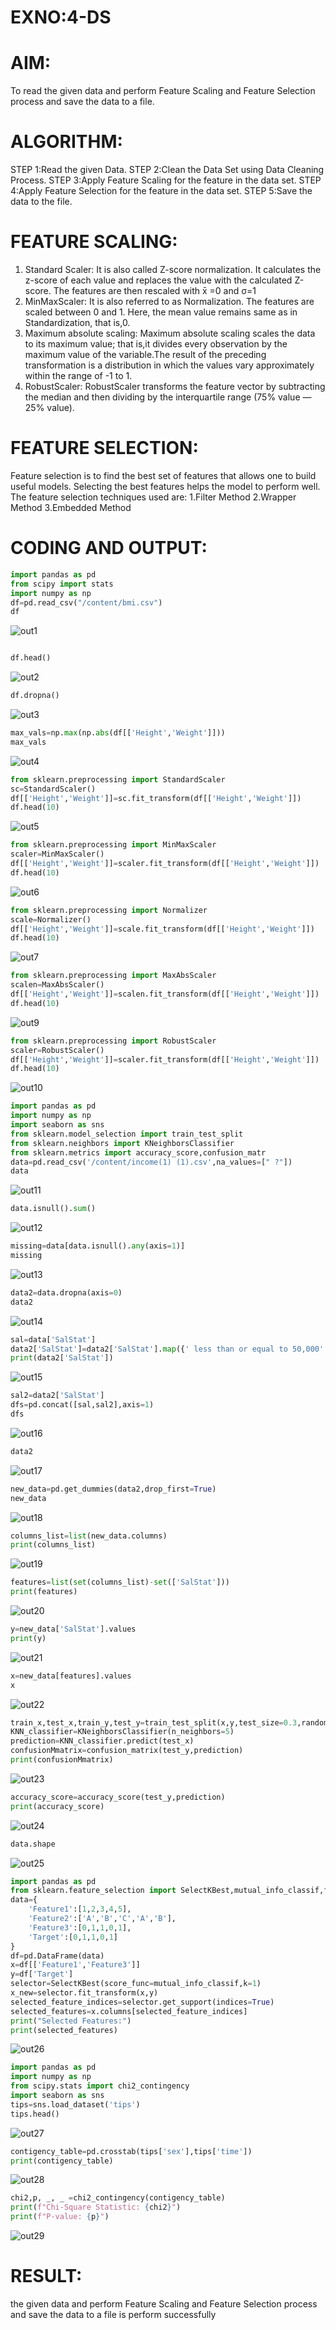# EXNO:4-DS
# AIM:
To read the given data and perform Feature Scaling and Feature Selection process and save the
data to a file.

# ALGORITHM:
STEP 1:Read the given Data.
STEP 2:Clean the Data Set using Data Cleaning Process.
STEP 3:Apply Feature Scaling for the feature in the data set.
STEP 4:Apply Feature Selection for the feature in the data set.
STEP 5:Save the data to the file.

# FEATURE SCALING:
1. Standard Scaler: It is also called Z-score normalization. It calculates the z-score of each value and replaces the value with the calculated Z-score. The features are then rescaled with x̄ =0 and σ=1
2. MinMaxScaler: It is also referred to as Normalization. The features are scaled between 0 and 1. Here, the mean value remains same as in Standardization, that is,0.
3. Maximum absolute scaling: Maximum absolute scaling scales the data to its maximum value; that is,it divides every observation by the maximum value of the variable.The result of the preceding transformation is a distribution in which the values vary approximately within the range of -1 to 1.
4. RobustScaler: RobustScaler transforms the feature vector by subtracting the median and then dividing by the interquartile range (75% value — 25% value).

# FEATURE SELECTION:
Feature selection is to find the best set of features that allows one to build useful models. Selecting the best features helps the model to perform well.
The feature selection techniques used are:
1.Filter Method
2.Wrapper Method
3.Embedded Method

# CODING AND OUTPUT:
```py
import pandas as pd
from scipy import stats
import numpy as np
df=pd.read_csv("/content/bmi.csv")
df
```
![out1](https://github.com/ARAVIND23005370/EXNO-4-DS/assets/148514836/cd137178-bf1c-4599-8540-0dd16a59e4ae)

```py

df.head()
```
![out2](https://github.com/ARAVIND23005370/EXNO-4-DS/assets/148514836/706c4dad-1ba9-44c3-bdf9-1c75b11380f5)

```py
df.dropna()
```
![out3](https://github.com/ARAVIND23005370/EXNO-4-DS/assets/148514836/6bb3dde4-5c64-4d18-8165-e1610020ed3b)

```py
max_vals=np.max(np.abs(df[['Height','Weight']]))
max_vals
```
![out4](https://github.com/ARAVIND23005370/EXNO-4-DS/assets/148514836/c1ac5aef-7381-4ae3-a984-8762b821b52d)

```py
from sklearn.preprocessing import StandardScaler
sc=StandardScaler()
df[['Height','Weight']]=sc.fit_transform(df[['Height','Weight']])
df.head(10)
```
![out5](https://github.com/ARAVIND23005370/EXNO-4-DS/assets/148514836/e12407cb-5976-4200-bcaa-e79f5d45c79a)


```py
from sklearn.preprocessing import MinMaxScaler
scaler=MinMaxScaler()
df[['Height','Weight']]=scaler.fit_transform(df[['Height','Weight']])
df.head(10)
```
![out6](https://github.com/ARAVIND23005370/EXNO-4-DS/assets/148514836/1f4ac8ca-cda3-4445-b900-b4406afe42e7)


```py
from sklearn.preprocessing import Normalizer
scale=Normalizer()
df[['Height','Weight']]=scale.fit_transform(df[['Height','Weight']])
df.head(10)
```

![out7](https://github.com/ARAVIND23005370/EXNO-4-DS/assets/148514836/bde409f5-e509-4c4c-947c-1799f98f8400)

```py
from sklearn.preprocessing import MaxAbsScaler
scalen=MaxAbsScaler()
df[['Height','Weight']]=scalen.fit_transform(df[['Height','Weight']])
df.head(10)
```
![out9](https://github.com/ARAVIND23005370/EXNO-4-DS/assets/148514836/2a103fd9-670c-40e0-a5e8-21008dfbfe2d)


```py
from sklearn.preprocessing import RobustScaler
scaler=RobustScaler()
df[['Height','Weight']]=scaler.fit_transform(df[['Height','Weight']])
df.head(10)
```

![out10](https://github.com/ARAVIND23005370/EXNO-4-DS/assets/148514836/61ddd838-012a-4fe9-831d-6c6c4c30baf0)

```py
import pandas as pd
import numpy as np
import seaborn as sns
from sklearn.model_selection import train_test_split
from sklearn.neighbors import KNeighborsClassifier
from sklearn.metrics import accuracy_score,confusion_matr
data=pd.read_csv('/content/income(1) (1).csv',na_values=[" ?"])
data
```
![out11](https://github.com/ARAVIND23005370/EXNO-4-DS/assets/148514836/838f215f-8947-4c5e-b610-9f9b477dc4c9)


```py
data.isnull().sum()
```

![out12](https://github.com/ARAVIND23005370/EXNO-4-DS/assets/148514836/46be9875-36c0-4568-8c13-117bb20060ff)

```py
missing=data[data.isnull().any(axis=1)]
missing
```

![out13](https://github.com/ARAVIND23005370/EXNO-4-DS/assets/148514836/bc75788e-7a07-41f7-afdc-25df33310e70)

```py
data2=data.dropna(axis=0)
data2
```
![out14](https://github.com/ARAVIND23005370/EXNO-4-DS/assets/148514836/2bcefcf4-8349-40bb-b098-9755a7b60fdb)

```py
sal=data['SalStat']
data2['SalStat']=data2['SalStat'].map({' less than or equal to 50,000':0,' greater than 50,000':1})
print(data2['SalStat'])
```
![out15](https://github.com/ARAVIND23005370/EXNO-4-DS/assets/148514836/8fb1871c-1e90-4466-9885-c4a0e323d25e)

```py
sal2=data2['SalStat']
dfs=pd.concat([sal,sal2],axis=1)
dfs
```
![out16](https://github.com/ARAVIND23005370/EXNO-4-DS/assets/148514836/02f89ddc-e4d6-49ee-bc4b-e135d747b54b)

```py
data2
```
![out17](https://github.com/ARAVIND23005370/EXNO-4-DS/assets/148514836/2de4cfda-0e9d-4b53-91e4-a6962ca0916b)


```py
new_data=pd.get_dummies(data2,drop_first=True)
new_data
```
![out18](https://github.com/ARAVIND23005370/EXNO-4-DS/assets/148514836/c2d16004-0671-426a-9ed9-bc72d55ea3d1)

```py
columns_list=list(new_data.columns)
print(columns_list)
```
![out19](https://github.com/ARAVIND23005370/EXNO-4-DS/assets/148514836/67ba1b4a-8872-4dd4-a187-716821d1f204)

```py
features=list(set(columns_list)-set(['SalStat']))
print(features)
```
![out20](https://github.com/ARAVIND23005370/EXNO-4-DS/assets/148514836/3ea77873-8dc5-4dad-a427-1ac4d55a7925)

```py
y=new_data['SalStat'].values
print(y)
```
![out21](https://github.com/ARAVIND23005370/EXNO-4-DS/assets/148514836/c03108e9-2f35-4abd-8ac6-dd69b68f88d4)

```py
x=new_data[features].values
x
```
![out22](https://github.com/ARAVIND23005370/EXNO-4-DS/assets/148514836/71248428-41b9-44b9-974a-87848099c718)

```py
train_x,test_x,train_y,test_y=train_test_split(x,y,test_size=0.3,random_state=0)
KNN_classifier=KNeighborsClassifier(n_neighbors=5)
prediction=KNN_classifier.predict(test_x)
confusionMmatrix=confusion_matrix(test_y,prediction)
print(confusionMmatrix)
```
![out23](https://github.com/ARAVIND23005370/EXNO-4-DS/assets/148514836/ba96f721-4d9d-47b2-81a1-191b67315368)


```py
accuracy_score=accuracy_score(test_y,prediction)
print(accuracy_score)
```
![out24](https://github.com/ARAVIND23005370/EXNO-4-DS/assets/148514836/b53ef7ea-1ccd-42f5-908c-08c01743d308)

```py
data.shape
```
![out25](https://github.com/ARAVIND23005370/EXNO-4-DS/assets/148514836/7f0327ec-8c5b-45e9-9a8b-b27233c15890)



```py
import pandas as pd
from sklearn.feature_selection import SelectKBest,mutual_info_classif,f_classif
data={
    'Feature1':[1,2,3,4,5],
    'Feature2':['A','B','C','A','B'],
    'Feature3':[0,1,1,0,1],
    'Target':[0,1,1,0,1]
}
df=pd.DataFrame(data)
x=df[['Feature1','Feature3']]
y=df['Target']
selector=SelectKBest(score_func=mutual_info_classif,k=1)
x_new=selector.fit_transform(x,y)
selected_feature_indices=selector.get_support(indices=True)
selected_features=x.columns[selected_feature_indices]
print("Selected Features:")
print(selected_features)
```
![out26](https://github.com/ARAVIND23005370/EXNO-4-DS/assets/148514836/fb416326-e54c-47ee-9c0e-9f3fd45b7fe9)


```py
import pandas as pd
import numpy as np
from scipy.stats import chi2_contingency
import seaborn as sns
tips=sns.load_dataset('tips')
tips.head()
```

![out27](https://github.com/ARAVIND23005370/EXNO-4-DS/assets/148514836/ea732ecc-fc12-4a6e-8128-48da4470e904)

```py
contigency_table=pd.crosstab(tips['sex'],tips['time'])
print(contigency_table)
```

![out28](https://github.com/ARAVIND23005370/EXNO-4-DS/assets/148514836/8accc16a-439a-4b5b-a9b5-e0063934a216)

```py
chi2,p, _, _ =chi2_contingency(contigency_table)
print(f"Chi-Square Statistic: {chi2}")
print(f"P-value: {p}")
```
![out29](https://github.com/ARAVIND23005370/EXNO-4-DS/assets/148514836/e91ca7c5-fdc5-4163-b08f-d5bb4d5b5bb9)


# RESULT:
the given data and perform Feature Scaling and Feature Selection process and save the
data to a file is perform successfully
